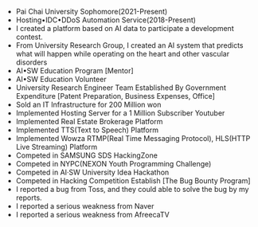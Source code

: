 -  Pai Chai University Sophomore(2021-Present)
-  Hosting•IDC•DDoS Automation Service(2018-Present)
-  I created a platform based on AI data to participate a development contest.
-  From University Research Group, I created an AI system that predicts what will happen while operating on the heart and other vascular disorders
-  AI•SW Education Program [Mentor]
-  AI•SW Education Volunteer
-  University Research Engineer Team Established By Government Expenditure [Patent Preparation, Business Expenses, Office]
-  Sold an IT Infrastructure for 200 Million won
-  Implemented Hosting Server for a 1 Million Subscriber Youtuber
-  Implemented Real Estate Brokerage Platform 
-  Implemented TTS(Text to Speech) Platform 
-  Implemented Wowza RTMP(Real Time Messaging Protocol), HLS(HTTP Live Streaming) Platform 
-  Competed in SAMSUNG SDS HackingZone
-  Competed in NYPC(NEXON Youth Programming Challenge)
-  Competed in AI·SW University Idea Hackathon
-  Competed in Hacking Competition Establish [The Bug Bounty Program]
-  I reported a bug from Toss, and they could able to solve the bug by my reports.
-  I reported a serious weakness from Naver
-  I reported a serious weakness from AfreecaTV
